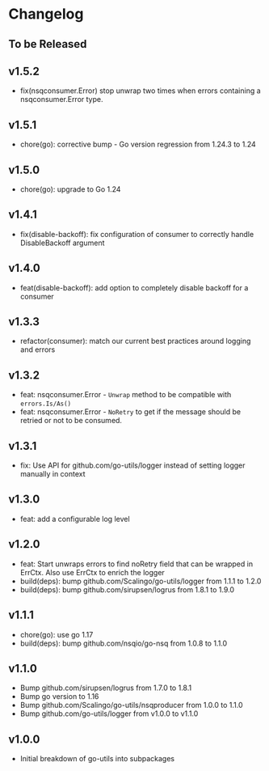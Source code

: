 # Changelog

## To be Released

## v1.5.2

* fix(nsqconsumer.Error) stop unwrap two times when errors containing a nsqconsumer.Error type.

## v1.5.1

* chore(go): corrective bump - Go version regression from 1.24.3 to 1.24

## v1.5.0

* chore(go): upgrade to Go 1.24

## v1.4.1

* fix(disable-backoff): fix configuration of consumer to correctly handle DisableBackoff argument

## v1.4.0

* feat(disable-backoff): add option to completely disable backoff for a consumer

## v1.3.3

* refactor(consumer): match our current best practices around logging and errors

## v1.3.2

* feat: nsqconsumer.Error - `Unwrap` method to be compatible with `errors.Is/As()`
* feat: nsqconsumer.Error - `NoRetry` to get if the message should be retried or not to be consumed.

## v1.3.1

* fix: Use API for github.com/go-utils/logger instead of setting logger manually in context

## v1.3.0

* feat: add a configurable log level

## v1.2.0

* feat: Start unwraps errors to find noRetry field that can be wrapped in ErrCtx. Also use ErrCtx to enrich the logger
* build(deps): bump github.com/Scalingo/go-utils/logger from 1.1.1 to 1.2.0
* build(deps): bump github.com/sirupsen/logrus from 1.8.1 to 1.9.0

## v1.1.1

* chore(go): use go 1.17
* build(deps): bump github.com/nsqio/go-nsq from 1.0.8 to 1.1.0

## v1.1.0

* Bump github.com/sirupsen/logrus from 1.7.0 to 1.8.1
* Bump go version to 1.16
* Bump github.com/Scalingo/go-utils/nsqproducer from 1.0.0 to 1.1.0
* Bump github.com/go-utils/logger from v1.0.0 to v1.1.0

## v1.0.0

* Initial breakdown of go-utils into subpackages
